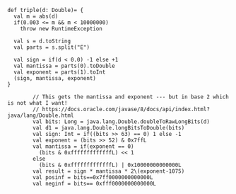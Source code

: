     def triple(d: Double)= {
      val m = abs(d)
      if(0.003 <= m && m < 10000000)
        throw new RuntimeException

      val s = d.toString
      val parts = s.split("E")

      val sign = if(d < 0.0) -1 else +1
      val mantissa = parts(0).toDouble
      val exponent = parts(1).toInt
      (sign, mantissa, exponent)
    }

            // This gets the mantissa and exponent --- but in base 2 which is not what I want!
            // https://docs.oracle.com/javase/8/docs/api/index.html?java/lang/Double.html
            val bits: Long = java.lang.Double.doubleToRawLongBits(d)
            val d1 = java.lang.Double.longBitsToDouble(bits)
            val sign: Int = if((bits >> 63) == 0) 1 else -1
            val exponent = (bits >> 52) & 0x7ffL
            val mantissa = if(exponent == 0)
              (bits & 0xfffffffffffffL) << 1
            else
              (bits & 0xfffffffffffffL) | 0x10000000000000L
            val result = sign * mantissa * 2\(exponent-1075)
            val posinf = bits==0x7ff0000000000000L
            val neginf = bits== 0xfff0000000000000L

